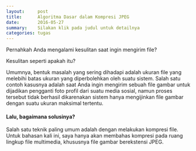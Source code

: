 ```yaml
---
layout:     post
title:      Algoritma Dasar dalam Kompresi JPEG
date:       2016-05-27
summary:    Silakan klik pada judul untuk detailnya
categories: tugas
---
```



Pernahkah Anda mengalami kesulitan saat ingin mengirim file? 

Kesulitan seperti apakah itu? 

Umumnya, bentuk masalah yang sering dihadapi adalah ukuran file yang melebihi batas ukuran yang diperbolehkan oleh suatu sistem. Salah satu contoh kasusnya adalah saat Anda ingin mengirim sebuah file gambar untuk dijadikan pengganti foto profil dari suatu media sosial, namun proses tersebut tidak berhasil dikarenakan sistem hanya mengijinkan file gambar dengan suatu ukuran maksimal tertentu. 

#### <a name="representasi_deep_neural"></a> <i class="fa fa-hand-o-right fa-2x"></i> Lalu, bagaimana solusinya?

Salah satu teknik paling umum adalah dengan melakukan kompresi file. Untuk bahasan kali ini, saya hanya akan membahas kompresi pada ruang lingkup file multimedia, khususnya file gambar berekstensi JPEG.